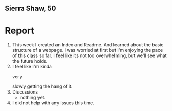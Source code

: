 ## Sierra Shaw, 50

# **Report**
1. This week I created an Index and Readme. And learned about the basic structure of a webpage. I was worried at first but I'm enjoying the pace of this class so far. I feel like its not too overwhelming, but we'll see what the future holds.
2. I feel like I'm kinda <p>very </p> slowly getting the hang of it.
3. Discussions
   - nothing yet.
4. I did not help with any issues this time.

